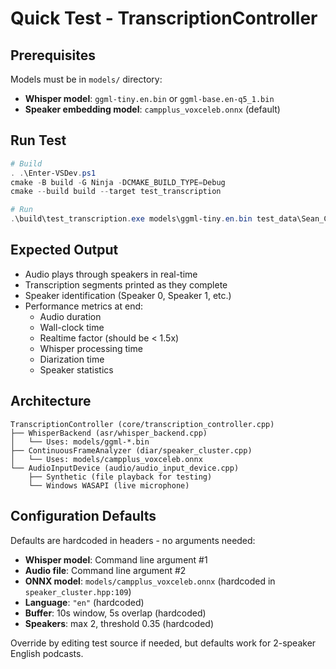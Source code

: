 # Quick Test - TranscriptionController

## Prerequisites

Models must be in `models/` directory:
- **Whisper model**: `ggml-tiny.en.bin` or `ggml-base.en-q5_1.bin`
- **Speaker embedding model**: `campplus_voxceleb.onnx` (default)

## Run Test

```powershell
# Build
. .\Enter-VSDev.ps1
cmake -B build -G Ninja -DCMAKE_BUILD_TYPE=Debug
cmake --build build --target test_transcription

# Run
.\build\test_transcription.exe models\ggml-tiny.en.bin test_data\Sean_Carroll_podcast.wav
```

## Expected Output

- Audio plays through speakers in real-time
- Transcription segments printed as they complete
- Speaker identification (Speaker 0, Speaker 1, etc.)
- Performance metrics at end:
  - Audio duration
  - Wall-clock time
  - Realtime factor (should be < 1.5x)
  - Whisper processing time
  - Diarization time
  - Speaker statistics

## Architecture

```
TranscriptionController (core/transcription_controller.cpp)
├── WhisperBackend (asr/whisper_backend.cpp)
│   └── Uses: models/ggml-*.bin
├── ContinuousFrameAnalyzer (diar/speaker_cluster.cpp)
│   └── Uses: models/campplus_voxceleb.onnx
└── AudioInputDevice (audio/audio_input_device.cpp)
    ├── Synthetic (file playback for testing)
    └── Windows WASAPI (live microphone)
```

## Configuration Defaults

Defaults are hardcoded in headers - no arguments needed:
- **Whisper model**: Command line argument #1
- **Audio file**: Command line argument #2  
- **ONNX model**: `models/campplus_voxceleb.onnx` (hardcoded in `speaker_cluster.hpp:109`)
- **Language**: `"en"` (hardcoded)
- **Buffer**: 10s window, 5s overlap (hardcoded)
- **Speakers**: max 2, threshold 0.35 (hardcoded)

Override by editing test source if needed, but defaults work for 2-speaker English podcasts.
